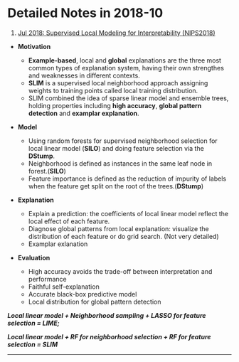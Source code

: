 # Detailed Notes in 2018-10

1. [Jul 2018: Supervised Local Modeling for Interpretability (NIPS2018)](http://cn.arxiv.org/abs/1807.02910)

- **Motivation**
  - **Example-based**, local and **global** explanations are the three most common types of explanation system, having their own strengthes and weaknesses in different contexts.
  - **SLIM** is a supervised local neighborhood approach assigning weights to training points called local training distribution.
  - SLIM combined the idea of sparse linear model and ensemble trees, holding properties including **high accuracy**, **global pattern detection** and **examplar explanation**. 
- **Model**
  - Using random forests for supervised neighborhood selection for local linear model (**SILO**) and doing feature selection via the **DStump**.
  - Neighborhood is defined as instances in the same leaf node in forest.(**SILO**)
  - Feature importance is defined as the reduction of impurity of labels when the feature get split on the root of the trees.(**DStump**)

- **Explanation**
  - Explain a prediction: the coefficients of local linear model reflect the local effect of each feature.
  - Diagnose global patterns from local explanation: visualize the distribution of each feature or do grid search. (Not very detailed)
  - Examplar exlanation

- **Evaluation**
  - High accuracy avoids the trade-off between interpretation and performance
  - Faithful self-explanation
  - Accurate black-box predictive model
  - Local distribution for global pattern detection

***Local linear model + Neighborhood sampling + LASSO for feature selection = LIME;***

***Local linear model +  RF for neighborhood selection + RF for feature selection = SLIM***

---

